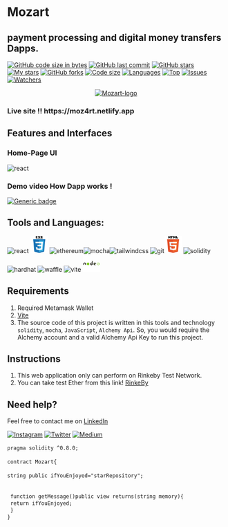 # Mozart
## payment processing and digital money transfers Dapps.

[![GitHub code size in bytes](https://img.shields.io/github/languages/code-size/Dharma-09/Mozart?logo=github&style=for-the-badge)](https://github.com/Dharma-09/) 
[![GitHub last commit](https://img.shields.io/github/last-commit/Dharma-09/Mozart?style=for-the-badge&logo=git)](https://github.com/Apurva-tech/) 
[![GitHub stars](https://img.shields.io/github/stars/Dharma-09/Mozart?style=for-the-badge)](https://github.com/Dharma-09/Mozart/stargazers) 
[![My stars](https://img.shields.io/github/stars/Apurva-tech?affiliations=OWNER%2CCOLLABORATOR&style=for-the-badge&label=My%20stars)](https://github.com/Dharma-09/Mozart/stargazers) 
[![GitHub forks](https://img.shields.io/github/forks/Dharma-09/Mozart?style=for-the-badge&logo=git)](https://github.com/Dharma-09/Mozart/network)
[![Code size](https://img.shields.io/github/languages/code-size/Dharma-09/Mozart?style=for-the-badge)](https://github.com/Dharma-09/Mozart)
[![Languages](https://img.shields.io/github/languages/count/Dharma-09/Mozart?style=for-the-badge)](https://github.com/Dharma-09/Mozart)
[![Top](https://img.shields.io/github/languages/top/Dharma-09/Mozart?style=for-the-badge&label=Top%20Languages)](https://github.com/Dharma-09/Mozart)
[![Issues](https://img.shields.io/github/issues/Dharma-09/Mozart?style=for-the-badge&label=Issues)](https://github.com/Dharma-09/Mozart)
[![Watchers](	https://img.shields.io/github/watchers/Dharma-09/Mozart?label=Watch&style=for-the-badge)](https://github.com/Dharma-09/Mozart/) 

<p align="center">
<a href="https://gtihub.com/Dharma-09/Mozart">
<img src="https://user-images.githubusercontent.com/58421062/175859806-a55b6614-9ace-4bb7-90fc-70737252c194.png" style="width:300px" alt="Mozart-logo"/>
</a>

</p>

<h3> Live site !!
 https://moz4rt.netlify.app


## Features and Interfaces
### Home-Page UI
<img src="https://user-images.githubusercontent.com/58421062/176170829-0af43684-b361-49f5-aa4b-ef97b834d6ea.png" alt="react" width="700" height="500"/>

### Demo video How Dapp works !
[![Generic badge](https://img.shields.io/badge/view-demo-blue?style=for-the-badge&label=View%20Demo%20Video)](https://user-images.githubusercontent.com/58421062/176170655-14b1f9e5-12ee-4714-a310-668f500acfcd.mp4) 
[![]()](https://user-images.githubusercontent.com/58421062/176170655-14b1f9e5-12ee-4714-a310-668f500acfcd.mp4) 


## Tools and Languages:
<p align="left"> <img src="https://www.vectorlogo.zone/logos/reactjs/reactjs-icon.svg" alt="react" width="40" height="40"/> <img src="https://raw.githubusercontent.com/devicons/devicon/master/icons/css3/css3-original-wordmark.svg" alt="css3" width="40" height="40"/>  <img src="https://www.vectorlogo.zone/logos/ethereum/ethereum-icon.svg" alt="ethereum" width="40" height="40"/><img src="https://www.vectorlogo.zone/logos/mochajs/mochajs-icon.svg" alt="mocha" width="40" height="40"/><img src="https://www.vectorlogo.zone/logos/tailwindcss/tailwindcss-icon.svg" alt="tailwindcss" width="40" height="40"/>  <img src="https://www.vectorlogo.zone/logos/git-scm/git-scm-icon.svg" alt="git" width="40" height="40"/><img src="https://raw.githubusercontent.com/devicons/devicon/master/icons/html5/html5-original-wordmark.svg" alt="html5" width="40" height="40"/> <img src="https://seeklogo.com/images/S/solidity-logo-D29CC3EB00-seeklogo.com.png?v=637807957510000000" alt="solidity" width="40" height="40"/><img src="https://seeklogo.com/images/H/hardhat-logo-888739EBB4-seeklogo.com.png" alt="hardhat" width="40" height="40"/> <img src="https://seeklogo.com/images/W/waffle-logo-8D3AE88071-seeklogo.com.png" alt="waffle" width="40" height="40"/> <img src="https://seeklogo.com/images/V/vite-logo-BFD4283991-seeklogo.com.png" alt="vite" width="40" height="40"/> <img src="https://raw.githubusercontent.com/devicons/devicon/master/icons/nodejs/nodejs-original-wordmark.svg" alt="nodejs" width="40" height="40"/></p>


## Requirements
1. Required Metamask Wallet
2. [Vite](https://vitejs.dev/guide/)
3. The source code of this project is written in this tools and technology `solidity`, `mocha`, `JavaScript`, `Alchemy Api`. So, you would require the Alchemy account and a valid Alchemy Api Key to run this project.


## Instructions
1. This web application only can perform on Rinkeby Test Network.
2. You can take test Ether from this link!
[RinkeBy](https://rinkebyfaucet.com/)

## Need help?
Feel free to contact me on [LinkedIn](https://www.linkedin.com/in/dharma09/) 

[![Instagram](https://img.shields.io/badge/Instagram-follow-purple.svg?logo=instagram&logoColor=white)](https://www.instagram.com/im_dharma09/) [![Twitter](https://img.shields.io/badge/Twitter-follow-blue.svg?logo=twitter&logoColor=white)](https://twitter.com/im_Dharma09) [![Medium](https://img.shields.io/badge/Medium-follow-black.svg?logo=medium&logoColor=white)](https://medium.com/@dharmik786)

```solidity
pragma solidity ^0.8.0;

contract Mozart{

string public ifYouEnjoyed="starRepository";


 function getMessage()public view returns(string memory){
 return ifYouEnjoyed;
 }
}
```
